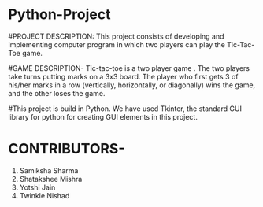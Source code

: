# Python-Project
#PROJECT DESCRIPTION:
This project consists of developing and implementing computer program in which two players can play the Tic-Tac-Toe game.

#GAME DESCRIPTION-
Tic-tac-toe is a two player game . The two players take turns putting marks on a 3x3 board. The player who first gets 3 of his/her marks in a row (vertically, horizontally, or diagonally) wins the game, and the other loses the game.

#This project is build in Python. We have used Tkinter, the standard GUI library for python for creating GUI elements in this project.

# CONTRIBUTORS-
 1. Samiksha Sharma
 2. Shatakshee Mishra
 3. Yotshi Jain
 4. Twinkle Nishad
